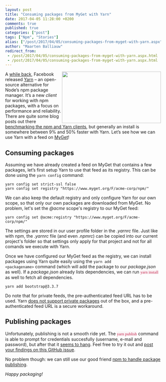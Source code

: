```yaml
---
layout: post
title: "Consuming packages from MyGet with Yarn"
date: 2017-04-05 11:28:00 +0200
comments: true
published: true
categories: ["post"]
tags: ["Npm", "Stories"]
alias: ["/post/2017/04/05/consuming-packages-from-myget-with-yarn.aspx"]
author: "Maarten Balliauw"
redirect_from:
 - /post/2017/04/05/consuming-packages-from-myget-with-yarn.aspx.html
 - /post/2017/04/05/consuming-packages-from-myget-with-yarn.aspx.html
---
```


<p><img width="320" height="167" align="right" style="float: right; display: inline;" src="https://yarnpkg.com/assets/og_image.png">A <a href="https://code.facebook.com/posts/1840075619545360">while back</a>, Facebook released <a href="https://yarnpkg.com/">Yarn</a> – an open-source alternative for Node’s npm package manager. It’s a new <em>client </em>for working with npm packages, with a focus on performance and reliability. There are quite some blog posts out there <a href="https://www.triplet.fi/blog/yarn-vs-npm-installation-time/">benchmarking the npm and Yarn clients</a>, but generally an install is somewhere between 9% and 50% faster with Yarn. Let’s see how we can use Yarn with a feed on <a href="https://www.myget.org" target="_blank">MyGet</a>!</p><h2>Consuming packages</h2> <p>Assuming we have already created a feed on MyGet that contains a few packages, let’s first setup Yarn to use that feed as its registry. This can be done using the <code>yarn config</code> command:</p> <pre><code>yarn config set strict-ssl false<br>yarn config set registry "https://www.myget.org/F/acme-corp/npm/"</code></pre> <p>We can also keep the default registry and only configure Yarn for our own scope, so that only our own packages are downloaded from MyGet. No problem, let's set the <span style="font-style: italic;">@acme</span>&nbsp;scope's registry to our MyGet feed:</p><pre><code>yarn config set @acme:registry "https://www.myget.org/F/acme-corp/npm/"</code></pre><p>The settings are stored in our user profile folder in the <em>.yarnrc</em> file. Just like with npm, the <em>.yarnrc</em> file (and even <span style="font-style: italic;">.npmrc</span>) can be copied into our current project's folder so that settings only apply for that project and not for all comands we execute with Yarn.</p><p>Once we have configured our MyGet feed as the registry, we can install packages using Yarn quite easily using the <code>yarn add &lt;packagename&gt;</code>&nbsp;command (which will add the package to our <em>package.json</em> as well). If a <em>package.json</em> already lists dependencies, we can run <font color="#c7254e" face="Consolas" size="2" style="background-color: rgb(249, 242, 244);">yarn install</font> as well to fetch all dependencies.</p>

<pre><code>yarn add bootstrap@3.3.7<br></code></pre> 
Do note that for private feeds, the pre-authenticated feed URL has to be used. Yarn <a href="https://github.com/yarnpkg/yarn/issues/521" target="_blank">does not support private packages</a> out of the box, and a pre-authenticated feed URL is a secure workaround.<h2>Publishing packages</h2>
<p>Unfortunately, publishing is not a smooth ride yet. The&nbsp;<font color="#c7254e" face="Consolas" size="2" style="background-color: rgb(249, 242, 244);">yarn publish</font>&nbsp;command is able to prompt for credentials succesfully (username, e-mail and password), but after that it <a href="https://github.com/yarnpkg/yarn/issues/1694" target="_blank">seems to hang</a>. Feel free to try it out and <a href="https://github.com/yarnpkg/yarn/issues/1694" target="_blank" style="background-color: rgb(255, 255, 255);">post your findings on this GitHub issue</a>.</p><p>No problem though: we can still use our good friend <a href="https://docs.myget.org/docs/reference/myget-npm-support" target="_blank">npm to handle package publishing</a>.</p> 

<p><em>Happy packaging!</em></p>

